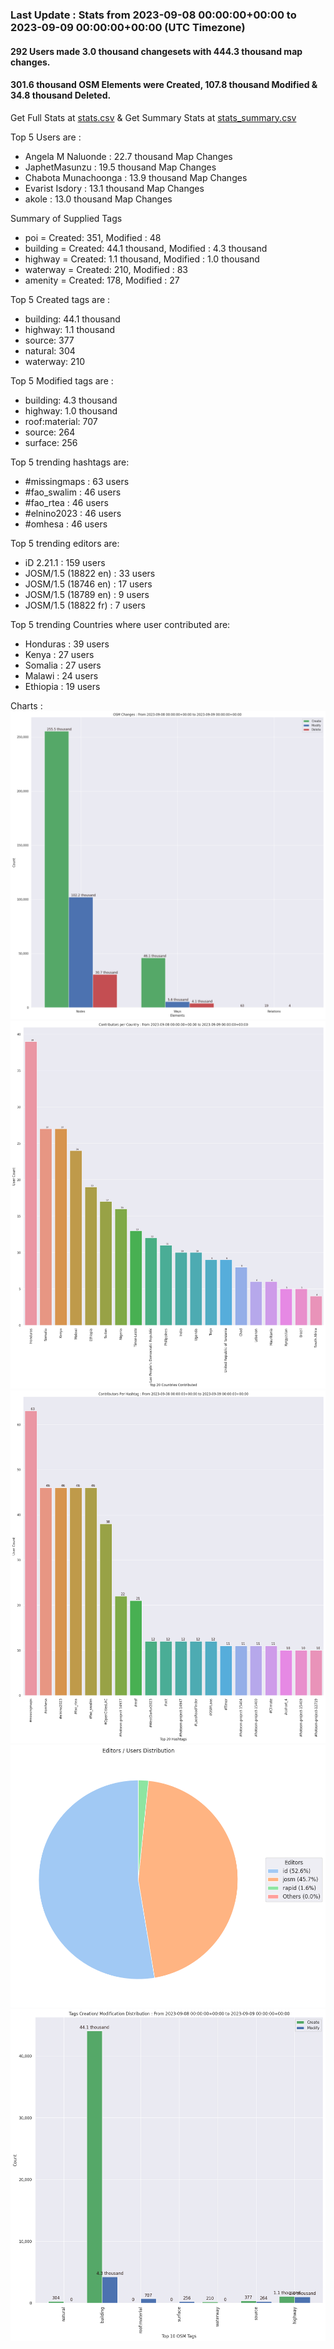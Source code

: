 ### Last Update : Stats from 2023-09-08 00:00:00+00:00 to 2023-09-09 00:00:00+00:00 (UTC Timezone)

#### 292 Users made 3.0 thousand changesets with 444.3 thousand map changes.
#### 301.6 thousand OSM Elements were Created, 107.8 thousand Modified & 34.8 thousand Deleted.
Get Full Stats at [stats.csv](/stats/hotosm/Daily/stats.csv)
 & Get Summary Stats at [stats_summary.csv](/stats/hotosm/Daily/stats_summary.csv)

Top 5 Users are : 
- Angela M Naluonde : 22.7 thousand Map Changes
- JaphetMasunzu : 19.5 thousand Map Changes
- Chabota Munachoonga : 13.9 thousand Map Changes
- Evarist Isdory : 13.1 thousand Map Changes
- akole : 13.0 thousand Map Changes

Summary of Supplied Tags
- poi = Created: 351, Modified : 48
- building = Created: 44.1 thousand, Modified : 4.3 thousand
- highway = Created: 1.1 thousand, Modified : 1.0 thousand
- waterway = Created: 210, Modified : 83
- amenity = Created: 178, Modified : 27


Top 5 Created tags are :
- building: 44.1 thousand
- highway: 1.1 thousand
- source: 377
- natural: 304
- waterway: 210


Top 5 Modified tags are :
- building: 4.3 thousand
- highway: 1.0 thousand
- roof:material: 707
- source: 264
- surface: 256


Top 5 trending hashtags are:
- #missingmaps : 63 users
- #fao_swalim : 46 users
- #fao_rtea : 46 users
- #elnino2023 : 46 users
- #omhesa : 46 users


Top 5 trending editors are:
- iD 2.21.1 : 159 users
- JOSM/1.5 (18822 en) : 33 users
- JOSM/1.5 (18746 en) : 17 users
- JOSM/1.5 (18789 en) : 9 users
- JOSM/1.5 (18822 fr) : 7 users


Top 5 trending Countries where user contributed are:
- Honduras : 39 users
- Kenya : 27 users
- Somalia : 27 users
- Malawi : 24 users
- Ethiopia : 19 users


 Charts : 
![Alt text](./stats_osm_changes.png) 
![Alt text](./stats_users_per_country.png) 
![Alt text](./stats_users_per_hashtag.png) 
![Alt text](./stats_editors_pie_chart.png) 
![Alt text](./stats_tags.png) 
